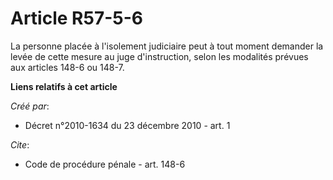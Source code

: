 # Article R57-5-6

La personne placée à l'isolement judiciaire peut à tout moment demander la levée de cette mesure au juge d'instruction, selon
les modalités prévues aux articles 148-6 ou 148-7.

**Liens relatifs à cet article**

_Créé par_:

  - Décret n°2010-1634 du 23 décembre 2010 - art. 1

_Cite_:

  - Code de procédure pénale - art. 148-6
